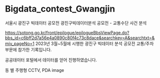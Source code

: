 # Bigdata_contest_Gwangjin

서울시 광진구 빅데이터 공모전
광진구빅데이터분석 공모전 - 교통수단 사건 분석

https://sotong.go.kr/front/epilogue/epilogueBbsViewPage.do?bbs_id=c6bff2d7a56e4a0890c80f4c73c8dace&searchkey=A&searchtxt=&miv_pageNo=1 2023년 3월~5월에 시행한 광진구 빅데이터 분석 공모전 교통/주차 부문에 참가한 기록입니다.

공공데이터 포털에서 데이터를 얻어 진행하였습니다.

동 별 주행형 CCTV, PDA
image
